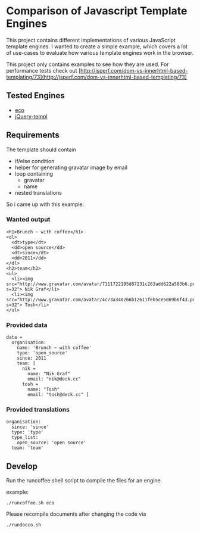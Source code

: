 # Comparison of Javascript Template Engines

This project contains different implementations of various JavaScript template engines.
I wanted to create a simple example, which covers a lot of use-cases to evaluate how various
template engines work in the browser.

This project only contains examples to see how they are used. For performance tests check out [http://jsperf.com/dom-vs-innerhtml-based-templating/73](http://jsperf.com/dom-vs-innerhtml-based-templating/73)

## Tested Engines

* [eco](https://github.com/sstephenson/eco)
* [jQuery-templ](http://api.jquery.com/category/plugins/templates/)

## Requirements

The template should contain

* if/else condition
* helper for generating gravatar image by email
* loop containing
  * gravatar
  * name
* nested translations

So i came up with this example:

### Wanted output

    <h1>Brunch ~ with coffee</h1>
    <dl>
      <dt>type</dt>
      <dd>open source</dd>
      <dt>since</dt>
      <dd>2011</dd>
    </dl>
    <h2>team</h2>
    <ul>
      <li><img src="http://www.gravatar.com/avatar/7111722195d87231c263add622a583b6.png?s=32"> Nik Graf</li>
      <li><img src="http://www.gravatar.com/avatar/4c73a340266b12611feb5ce5069b6f43.png?s=32"> Tosh</li>
    </ul>

### Provided data

    data =
      organisation:
        name: 'Brunch ~ with coffee'
        type: 'open_source'
        since: 2011
        team: [
          nik =
            name: "Nik Graf"
            email: "nik@deck.cc"
          tosh =
            name: "Tosh"
            email: "tosh@deck.cc" ]

### Provided translations

    organisation:
      since: 'since'
      type: 'type'
      type_list:
        open_source: 'open source'
      team: 'team'

## Develop

Run the runcoffee shell script to compile the files for an engine.

example:

    ./runcoffee.sh eco

Please recompile documents after changing the code via

    ./rundocco.sh    